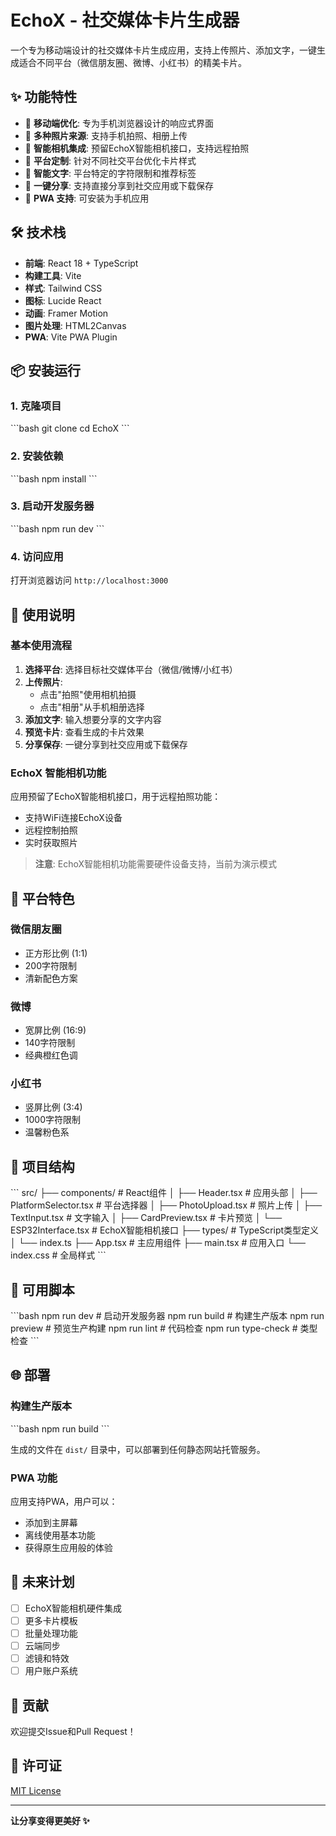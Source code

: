 # EchoX - 社交媒体卡片生成器

一个专为移动端设计的社交媒体卡片生成应用，支持上传照片、添加文字，一键生成适合不同平台（微信朋友圈、微博、小红书）的精美卡片。

## ✨ 功能特性

- 📱 **移动端优化**: 专为手机浏览器设计的响应式界面
- 📸 **多种照片来源**: 支持手机拍照、相册上传
- 🤖 **智能相机集成**: 预留EchoX智能相机接口，支持远程拍照
- 🎨 **平台定制**: 针对不同社交平台优化卡片样式
- 💬 **智能文字**: 平台特定的字符限制和推荐标签
- 🔄 **一键分享**: 支持直接分享到社交应用或下载保存
- 🚀 **PWA 支持**: 可安装为手机应用

## 🛠️ 技术栈

- **前端**: React 18 + TypeScript
- **构建工具**: Vite
- **样式**: Tailwind CSS
- **图标**: Lucide React
- **动画**: Framer Motion
- **图片处理**: HTML2Canvas
- **PWA**: Vite PWA Plugin

## 📦 安装运行

### 1. 克隆项目
\`\`\`bash
git clone <repository-url>
cd EchoX
\`\`\`

### 2. 安装依赖
\`\`\`bash
npm install
\`\`\`

### 3. 启动开发服务器
\`\`\`bash
npm run dev
\`\`\`

### 4. 访问应用
打开浏览器访问 `http://localhost:3000`

## 📱 使用说明

### 基本使用流程

1. **选择平台**: 选择目标社交媒体平台（微信/微博/小红书）
2. **上传照片**: 
   - 点击"拍照"使用相机拍摄
   - 点击"相册"从手机相册选择
3. **添加文字**: 输入想要分享的文字内容
4. **预览卡片**: 查看生成的卡片效果
5. **分享保存**: 一键分享到社交应用或下载保存

### EchoX 智能相机功能

应用预留了EchoX智能相机接口，用于远程拍照功能：

- 支持WiFi连接EchoX设备
- 远程控制拍照
- 实时获取照片

> **注意**: EchoX智能相机功能需要硬件设备支持，当前为演示模式

## 🎨 平台特色

### 微信朋友圈
- 正方形比例 (1:1)
- 200字符限制
- 清新配色方案

### 微博
- 宽屏比例 (16:9)
- 140字符限制
- 经典橙红色调

### 小红书
- 竖屏比例 (3:4)
- 1000字符限制
- 温馨粉色系

## 📁 项目结构

\`\`\`
src/
├── components/           # React组件
│   ├── Header.tsx       # 应用头部
│   ├── PlatformSelector.tsx  # 平台选择器
│   ├── PhotoUpload.tsx  # 照片上传
│   ├── TextInput.tsx    # 文字输入
│   ├── CardPreview.tsx  # 卡片预览
│   └── ESP32Interface.tsx    # EchoX智能相机接口
├── types/               # TypeScript类型定义
│   └── index.ts
├── App.tsx             # 主应用组件
├── main.tsx            # 应用入口
└── index.css           # 全局样式
\`\`\`

## 🔧 可用脚本

\`\`\`bash
npm run dev          # 启动开发服务器
npm run build        # 构建生产版本
npm run preview      # 预览生产构建
npm run lint         # 代码检查
npm run type-check   # 类型检查
\`\`\`

## 🌐 部署

### 构建生产版本
\`\`\`bash
npm run build
\`\`\`

生成的文件在 `dist/` 目录中，可以部署到任何静态网站托管服务。

### PWA 功能

应用支持PWA，用户可以：
- 添加到主屏幕
- 离线使用基本功能
- 获得原生应用般的体验

## 🔮 未来计划

- [ ] EchoX智能相机硬件集成
- [ ] 更多卡片模板
- [ ] 批量处理功能
- [ ] 云端同步
- [ ] 滤镜和特效
- [ ] 用户账户系统

## 🤝 贡献

欢迎提交Issue和Pull Request！

## 📄 许可证

[MIT License](LICENSE)

---

**让分享变得更美好 ✨** 